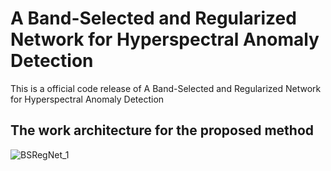 # A Band-Selected and Regularized Network for Hyperspectral Anomaly Detection
This is a official code release of A Band-Selected and Regularized Network for Hyperspectral Anomaly Detection
## The work architecture for the proposed method
![BSRegNet_1](https://github.com/user-attachments/assets/5f1656fa-f33f-46e3-9689-e32209a0f445)

